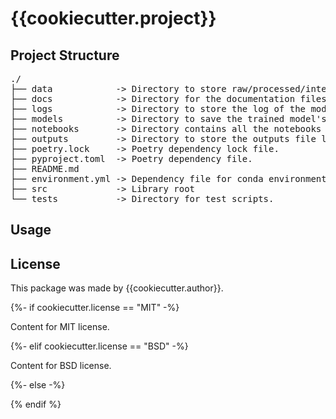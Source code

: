 # {{cookiecutter.project}}

## Project Structure

<pre>
./
├── data            -> Directory to store raw/processed/interim data.
├── docs            -> Directory for the documentation files.
├── logs            -> Directory to store the log of the models trained.
├── models          -> Directory to save the trained model's weights.
├── notebooks       -> Directory contains all the notebooks used for experimentation.
├── outputs         -> Directory to store the outputs file like prediction csv.
├── poetry.lock     -> Poetry dependency lock file.
├── pyproject.toml  -> Poetry dependency file.
├── README.md
├── environment.yml -> Dependency file for conda environment. # TODO: Update
├── src             -> Library root
└── tests           -> Directory for test scripts.
</pre>

## Usage



## License

This package was made by {{cookiecutter.author}}. 

{%- if cookiecutter.license == "MIT" -%}

Content for MIT license.

{%- elif cookiecutter.license == "BSD" -%}

Content for BSD license.

{%- else -%}

     

{% endif %}
